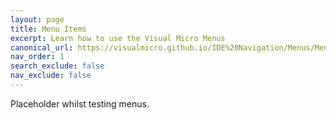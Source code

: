 ```yaml
---
layout: page
title: Menu Items
excerpt: Learn how to use the Visual Micro Menus
canonical_url: https://visualmicro.github.io/IDE%20Navigation/Menus/MenuItems
nav_order: 1
search_exclude: false
nav_exclude: false
---
```

[//]: # (Add Link to previous page in a commend, in case of issues and for reference)
[//]: # (https://www.visualmicro.com/page/User-Guide.aspx?doc=Toolbar-And-Menu-Overview.html)
[//]: # (permalink: /IDE Navigation/ToolbarsAndMenusOverview)
Placeholder whilst testing menus.

